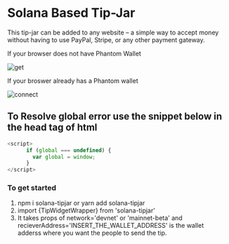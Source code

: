 # Solana Based Tip-Jar
This tip-jar can be added to any website – a simple way to accept money without having to use PayPal, Stripe, or any other payment gateway.

If your browser does not have Phantom Wallet

![get](https://user-images.githubusercontent.com/23178403/147459890-9a80251a-89e0-44a6-8e67-10d642b66199.PNG)


If your broswer already has a Phantom wallet

![connect](https://user-images.githubusercontent.com/23178403/147459597-a694d4d1-6d95-41cf-89b7-44ae82baa7d4.PNG)

## To Resolve global error use the snippet below in the head tag of html

```javascript
<script>
      if (global === undefined) {
        var global = window;
      }
</script>
```
### To get started
1. npm i solana-tipjar or yarn add solana-tipjar
2. import {TipWidgetWrapper} from 'solana-tipjar'
3. It takes props of network='devnet' or 'mainnet-beta' and  recieverAddress='INSERT_THE_WALLET_ADDRESS' is the wallet adderss where you want the people to send the tip. 

